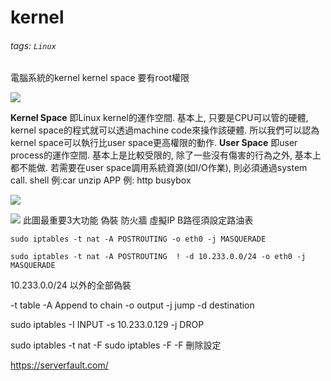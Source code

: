 # kernel
###### tags: `Linux`

電腦系統的kernel
kernel space 要有root權限

![](https://i.imgur.com/I5oRG97.jpg)


**Kernel Space**
即Linux kernel的運作空間. 基本上, 只要是CPU可以管的硬體, kernel space的程式就可以透過machine code來操作該硬體. 所以我們可以認為kernel space可以執行比user space更高權限的動作.
**User Space**
即user process的運作空間. 基本上是比較受限的, 除了一些沒有傷害的行為之外, 基本上都不能做. 若需要在user space調用系統資源(如I/O作業), 則必須通過system call.
shell 例:car unzip
APP 例: http busybox

![](https://i.imgur.com/hF2QdJr.png)


![](https://i.imgur.com/9fPoJHa.gif)
此圖最重要3大功能 偽裝 防火牆 虛擬IP
B路徑須設定路油表


`sudo iptables -t nat -A POSTROUTING -o eth0 -j MASQUERADE`

`sudo iptables -t nat -A POSTROUTING  ! -d 10.233.0.0/24 -o eth0 -j MASQUERADE`

10.233.0.0/24 以外的全部偽裝

-t table -A Append to chain
-o output -j jump -d destination

sudo iptables -I INPUT -s 10.233.0.129 -j DROP

sudo iptables -t nat -F  sudo iptables -F 
-F 刪除設定



https://serverfault.com/